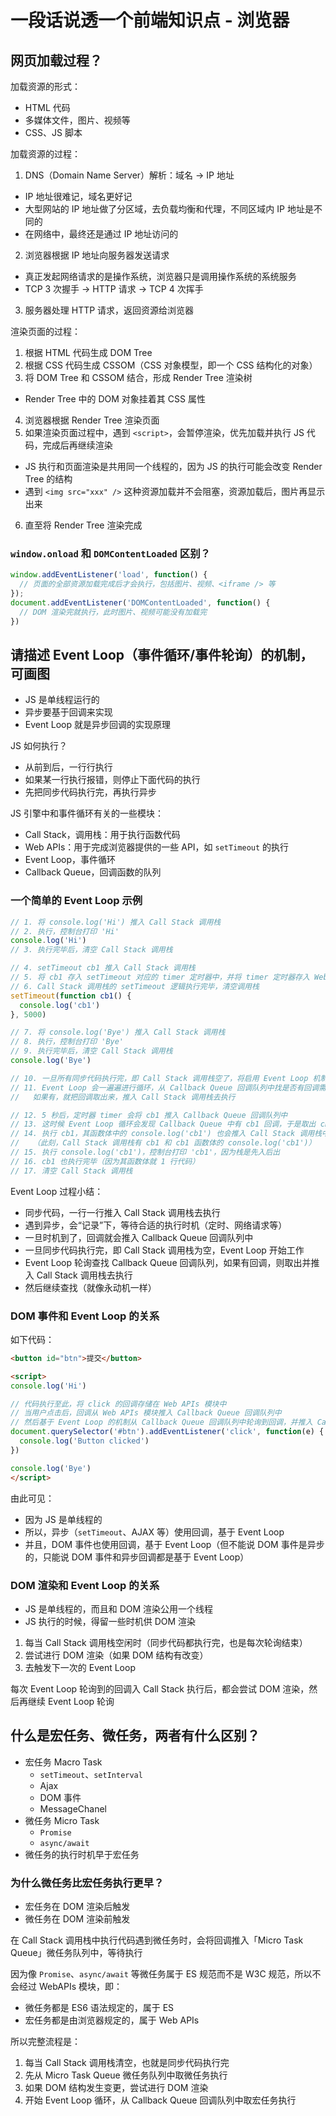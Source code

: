 # 一段话说透一个前端知识点 - 浏览器

## 网页加载过程？

加载资源的形式：

* HTML 代码
* 多媒体文件，图片、视频等
* CSS、JS 脚本

加载资源的过程：

1. DNS（Domain Name Server）解析：域名 -> IP 地址
  * IP 地址很难记，域名更好记
  * 大型网站的 IP 地址做了分区域，去负载均衡和代理，不同区域内 IP 地址是不同的
  * 在网络中，最终还是通过 IP 地址访问的
2. 浏览器根据 IP 地址向服务器发送请求
  * 真正发起网络请求的是操作系统，浏览器只是调用操作系统的系统服务
  * TCP 3 次握手 -> HTTP 请求 -> TCP 4 次挥手
3. 服务器处理 HTTP 请求，返回资源给浏览器

渲染页面的过程：

1. 根据 HTML 代码生成 DOM Tree
2. 根据 CSS 代码生成 CSSOM（CSS 对象模型，即一个 CSS 结构化的对象）
3. 将 DOM Tree 和 CSSOM 结合，形成 Render Tree 渲染树
  * Render Tree 中的 DOM 对象挂着其 CSS 属性
4. 浏览器根据 Render Tree 渲染页面
5. 如果渲染页面过程中，遇到 `<script>`，会暂停渲染，优先加载并执行 JS 代码，完成后再继续渲染
  * JS 执行和页面渲染是共用同一个线程的，因为 JS 的执行可能会改变 Render Tree 的结构
  * 遇到 `<img src="xxx" />` 这种资源加载并不会阻塞，资源加载后，图片再显示出来
6. 直至将 Render Tree 渲染完成

### `window.onload` 和 `DOMContentLoaded` 区别？

```js
window.addEventListener('load', function() {
  // 页面的全部资源加载完成后才会执行，包括图片、视频、<iframe /> 等
});
document.addEventListener('DOMContentLoaded', function() {
  // DOM 渲染完就执行，此时图片、视频可能没有加载完
})
```

## 请描述 Event Loop（事件循环/事件轮询）的机制，可画图

* JS 是单线程运行的
* 异步要基于回调来实现
* Event Loop 就是异步回调的实现原理

JS 如何执行？

* 从前到后，一行行执行
* 如果某一行执行报错，则停止下面代码的执行
* 先把同步代码执行完，再执行异步

JS 引擎中和事件循环有关的一些模块：

* Call Stack，调用栈：用于执行函数代码
* Web APIs：用于完成浏览器提供的一些 API，如 `setTimeout` 的执行
* Event Loop，事件循环
* Callback Queue，回调函数的队列

### 一个简单的 Event Loop 示例

```js
// 1. 将 console.log('Hi') 推入 Call Stack 调用栈
// 2. 执行，控制台打印 'Hi'
console.log('Hi')
// 3. 执行完毕后，清空 Call Stack 调用栈

// 4. setTimeout cb1 推入 Call Stack 调用栈
// 5. 将 cb1 存入 setTimeout 对应的 timer 定时器中，并将 timer 定时器存入 Web APIs 中，进行计时 5 秒
// 6. Call Stack 调用栈的 setTimeout 逻辑执行完毕，清空调用栈
setTimeout(function cb1() {
  console.log('cb1')
}, 5000)

// 7. 将 console.log('Bye') 推入 Call Stack 调用栈
// 8. 执行，控制台打印 'Bye'
// 9. 执行完毕后，清空 Call Stack 调用栈
console.log('Bye')

// 10. 一旦所有同步代码执行完，即 Call Stack 调用栈空了，将启用 Event Loop 机制
// 11. Event Loop 会一遍遍进行循环，从 Callback Queue 回调队列中找是否有回调需要去执行。
//   如果有，就把回调取出来，推入 Call Stack 调用栈去执行

// 12. 5 秒后，定时器 timer 会将 cb1 推入 Callback Queue 回调队列中
// 13. 这时候 Event Loop 循环会发现 Callback Queue 中有 cb1 回调，于是取出 cb1 并推入 Call Stack 调用栈中
// 14. 执行 cb1，其函数体中的 console.log('cb1') 也会推入 Call Stack 调用栈中
//   （此刻，Call Stack 调用栈有 cb1 和 cb1 函数体的 console.log('cb1')）
// 15. 执行 console.log('cb1')，控制台打印 'cb1'，因为栈是先入后出
// 16. cb1 也执行完毕（因为其函数体就 1 行代码）
// 17. 清空 Call Stack 调用栈
```

Event Loop 过程小结：

* 同步代码，一行一行推入 Call Stack 调用栈去执行
* 遇到异步，会“记录”下，等待合适的执行时机（定时、网络请求等）
* 一旦时机到了，回调就会推入 Callback Queue 回调队列中
* 一旦同步代码执行完，即 Call Stack 调用栈为空，Event Loop 开始工作
* Event Loop 轮询查找 Callback Queue 回调队列，如果有回调，则取出并推入 Call Stack 调用栈去执行
* 然后继续查找（就像永动机一样）

### DOM 事件和 Event Loop 的关系

如下代码：

```html
<button id="btn">提交</button>

<script>
console.log('Hi')

// 代码执行至此，将 click 的回调存储在 Web APIs 模块中
// 当用户点击后，回调从 Web APIs 模块推入 Callback Queue 回调队列中
// 然后基于 Event Loop 的机制从 Callback Queue 回调队列中轮询到回调，并推入 Call Stack 调用栈去执行
document.querySelector('#btn').addEventListener('click', function(e) {
  console.log('Button clicked')
})

console.log('Bye')
</script>
```

由此可见：

* 因为 JS 是单线程的
* 所以，异步（`setTimeout`、AJAX 等）使用回调，基于 Event Loop
* 并且，DOM 事件也使用回调，基于 Event Loop（但不能说 DOM 事件是异步的，只能说 DOM 事件和异步回调都是基于 Event Loop）

### DOM 渲染和 Event Loop 的关系

* JS 是单线程的，而且和 DOM 渲染公用一个线程
* JS 执行的时候，得留一些时机供 DOM 渲染

1. 每当 Call Stack 调用栈空闲时（同步代码都执行完，也是每次轮询结束）
2. 尝试进行 DOM 渲染（如果 DOM 结构有改变）
3. 去触发下一次的 Event Loop

每次 Event Loop 轮询到的回调入 Call Stack 执行后，都会尝试 DOM 渲染，然后再继续 Event Loop 轮询

## 什么是宏任务、微任务，两者有什么区别？

* 宏任务 Macro Task
  * `setTimeout`、`setInterval`
  * Ajax
  * DOM 事件
  * MessageChanel
* 微任务 Micro Task
  * `Promise`
  * `async/await`
* 微任务的执行时机早于宏任务

### 为什么微任务比宏任务执行更早？

* 宏任务在 DOM 渲染后触发
* 微任务在 DOM 渲染前触发

在 Call Stack 调用栈中执行代码遇到微任务时，会将回调推入「Micro Task Queue」微任务队列中，等待执行

因为像 `Promise`、`async/await` 等微任务属于 ES 规范而不是 W3C 规范，所以不会经过 WebAPIs 模块，即：

* 微任务都是 ES6 语法规定的，属于 ES
* 宏任务都是由浏览器规定的，属于 Web APIs

所以完整流程是：

1. 每当 Call Stack 调用栈清空，也就是同步代码执行完
2. 先从 Micro Task Queue 微任务队列中取微任务执行
3. 如果 DOM 结构发生变更，尝试进行 DOM 渲染
4. 开始 Event Loop 循环，从 Callback Queue 回调队列中取宏任务执行
